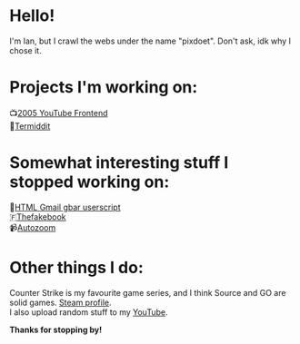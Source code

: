# Hello!  
I'm Ian, but I crawl the webs under the name "pixdoet". Don't ask, idk why I chose it.  

# Projects I'm working on:  
📺[2005 YouTube Frontend](https://github.com/pixdoet/yt-2005-watch)  
🤖[Termiddit](https://github.com/pixdoet/termiddit)  

# Somewhat interesting stuff I stopped working on:  
📩[HTML Gmail gbar userscript](https://greasyfork.org/en/scripts/429108-basic-gmail-gbar)  
🇫[Thefakebook](https://github.com/thefuckbook/thefuckbook)  
📹[Autozoom](https://github.com/pixdoet/autozoom)  

# Other things I do:  
Counter Strike is my favourite game series, and I think Source and GO are solid games. [Steam profile](https://steamcommunity.com/id/pixdoet).  
I also upload random stuff to my [YouTube](https://youtube.com/Pixdoet).  

**Thanks for stopping by!**  
